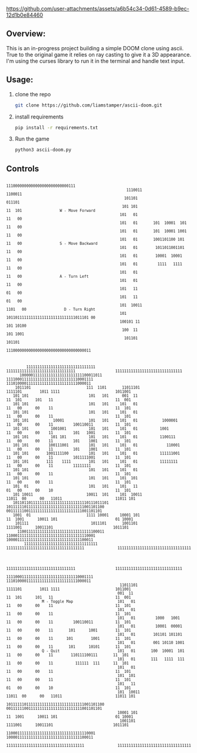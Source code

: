 https://github.com/user-attachments/assets/a6b54c34-0d61-4589-b9ec-12d1b0e84460


## Overview:
This is an in-progress project building a simple DOOM clone using ascii. True to the original game it relies on ray casting to give it a 3D appearance. I'm using the curses library to run it in the terminal and handle text input.



## Usage:
1. clone the repo
   ```bash
   git clone https://github.com/liamstamper/ascii-doom.git
   ```

3. install requirements
    ```bash
    pip install -r requirements.txt
    ```
4. Run the game
   ```bash
   python3 ascii-doom.py
   ```

## Controls   

<sub>
                                                                                                                                                     
                                                                                                                                                         
                                                              1110000000000000000000000000111                                                            
                                                          1110011                        1100011                                                         
                                                         101101                             011101                                                       
                                                        101 101                             11  101                 W - Move Forward                                             
                                                       101   01                             11   00                                                           
                                                       101   01       101  10001  101       11   00                                  
                                                       101   01       101  10001 1001       11   00                                                   
                                                       101   01       1001101100 101        11   00                 S - Move Backward                                     
                                                       101   01        1011011001101        11   00                                                      
                                                       101   01        10001  10001         11   00                                                       
                                                       101   01         1111   1111         11   00                                                      
                                                       101   01                             11   00                 A - Turn Left                                        
                                                       101   01                             11   00                                                       
                                                       101   11                             01   00                                                      
                                                       101   11                             01   00                                                       
                                                       101  10011                         1101   00                 D - Turn Right                                       
                                                       101 1011011111111111111111111111111011101 00                                                      
                                                       100101 11                          101 10100                                                  
                                                        100  11                            101 1001                                                      
                                                         101101                             101101                                                       
                                                          11100000000000000000000000000000000011                                                         
                                                                                                                                                         
                                                                                                                                                         
                                                                                                                                                         
             1111111111111111111111111111111                  1111111111111111111111111111111                  111111111111111111111111111111            
          1000001111111111111111111111100011011           111100011111111111111111111111110001111          11101000011111111111111111111111000011        
        1011101                         111  1101       11011101                           1111101        1011 1111                         1011001      
       101 101                           101   101      001  11                             11  101      101   11                            11  001     
       101 101                           101   101     101   01                             11   00      00    11                            11  101     
       101 101                           101   101     101   01                             11   00      00    11                            11  101     
       101 101           10001           101   101     101   01           1000001           11   00      00    11         100110011          11  101     
       101 101          1001001          101   101     101   01          1001               11   00      00    11         101   1001         11  101     
       101 101          101 101          101   101     101   01          1100111            11   00      00    11         101    1001        11  101     
       101 101         100111001         101   101     101   01             110001          11   00      00    11         101    1001        11  101     
       101 101        1001111100         101   101     101   01          111111001          11   00      00    11         1011111001         11  101     
       101 101        111    1111        101   101     101   01          11111111           11   00      00    11         11111111           11  101     
       101 101                           101   101     101   01                             11   00      00    11                            11  101     
       101 101                           101   101     101  101                             11   00      00    11                            11  101     
       101  01                           101   101     101   11                             01   00      00    10                            11  101     
       101 10011                        10011  101     101  10011                         11011  00      00   11011                        11011 101     
       1011011011111111111111111111111110111011101     10111111011111111111111111111111111001101100      0011111100111111111111111111111111001101101     
       1001  01                         1111 10001     10001 101                           11  1001      10011 101                          01 10001     
        101111                            1011101       1001101                             1111001      10011101                           1011101      
         110011111111111111111111111111111100011         1100011111111111111111111111111111110001          100001111111111111111111111111111100011       
            111111111111111111111111111111111               11111111111111111111111111111111111               111111111111111111111111111111111          
   
   
                                                                                                                                            
                                                            1111111111111111111111111111111                  111111111111111111111111111111            
                                                        111100011111111111111111111111110001111          11101000011111111111111111111111000011        
                                                       11011101                           1111101        1011 1111                         1011001      
                                                      001  11                             11  101      101   11                            11  001     
                    M - Toggle Map                    101   01                             11   00      00    11                            11  101     
                                                      101   01                             11   00      00    11                            11  101     
                                                      101   01         1000   1001         11   00      00    11         100110011          11  101     
                                                      101   01         10001  00001        11   00      00    11       101      1001        11  101     
                                                      101   01        101101 101101        11   00      00    11      101        1001       11  101     
                                                      101   01        001 10110 1001       11   00      00    11       101      10101       11  101     
                    Q - Quit                          101   01       100  10001  101       11   00      00    11        110111100111       11  101     
                                                      101   01       111   1111  111       11   00      00    11          111111  111      11  101     
                                                      101   01                             11   00      00    11                            11  101     
                                                      101  101                             11   00      00    11                            11  101     
                                                      101   11                             01   00      00    10                            11  101     
                                                      101  10011                         11011  00      00   11011                        11011 101     
                                                      10111111011111111111111111111111111001101100      0011111100111111111111111111111111001101101     
                                                      10001 101                           11  1001      10011 101                          01 10001     
                                                       1001101                             1111001      10011101                           1011101      
                                                        1100011111111111111111111111111111110001          100001111111111111111111111111111100011                                                                           
                                                          11111111111111111111111111111111111               111111111111111111111111111111111                                                                                                                                                                                         
                                                       
</sub>



